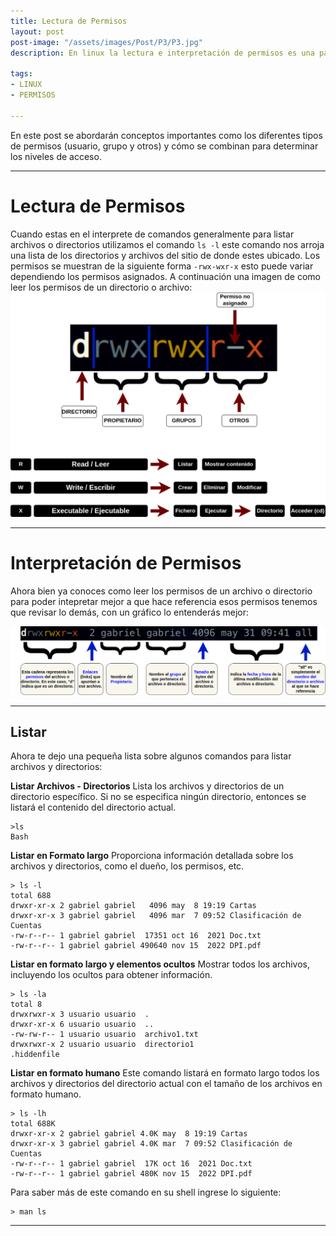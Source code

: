 ```yaml
---
title: Lectura de Permisos
layout: post
post-image: "/assets/images/Post/P3/P3.jpg"
description: En linux la lectura e interpretación de permisos es una parte fundamental.

tags: 
- LINUX
- PERMISOS

---
```


En este post se abordarán conceptos importantes como los diferentes tipos de permisos (usuario, grupo y otros) y cómo se combinan para determinar los niveles de acceso.

---

# Lectura de Permisos

Cuando estas en el interprete de comandos generalmente para listar archivos o directorios utilizamos el comando `ls -l` este comando nos arroja una lista de los directorios y archivos del sitio de donde estes ubicado. Los permisos se muestran de la siguiente forma `-rwx-wxr-x` esto puede variar dependiendo los permisos asignados.
A continuación una imagen de como leer los permisos de un directorio o archivo: 
![P3i1](/assets/images/Post/P3/P3i1.png)

---

# Interpretación de Permisos

Ahora bien ya conoces como leer los permisos de un archivo o directorio para poder intepretar mejor a que hace referencia esos permisos tenemos que revisar lo demás, con un gráfico lo entenderás mejor:

![P3i2](/assets/images/Post/P3/P3i2.png)

---

## Listar 

Ahora te dejo una pequeña lista sobre algunos comandos para listar archivos y directorios:

**Listar Archivos - Directorios**
Lista los archivos y directorios de un directorio específico. Si no se especifica ningún directorio, entonces se listará el contenido del directorio actual.

```shell
>ls               
Bash
```

**Listar en Formato largo**
Proporciona información detallada sobre los archivos y directorios, como el dueño, los permisos, etc.

```shell
> ls -l 
total 688
drwxr-xr-x 2 gabriel gabriel   4096 may  8 19:19 Cartas
drwxr-xr-x 3 gabriel gabriel   4096 mar  7 09:52 Clasificación de Cuentas
-rw-r--r-- 1 gabriel gabriel  17351 oct 16  2021 Doc.txt
-rw-r--r-- 1 gabriel gabriel 490640 nov 15  2022 DPI.pdf
```

**Listar en formato largo y elementos ocultos**
Mostrar todos los archivos, incluyendo los ocultos para obtener información.

```shell
> ls -la
total 8
drwxrwxr-x 3 usuario usuario  .
drwxr-xr-x 6 usuario usuario  ..
-rw-rw-r-- 1 usuario usuario  archivo1.txt
drwxrwxr-x 2 usuario usuario  directorio1
.hiddenfile 
```

**Listar en formato humano**
Este comando listará en formato largo todos los archivos y directorios del directorio actual con el tamaño de los archivos en formato humano.

```shell
> ls -lh 
total 688K
drwxr-xr-x 2 gabriel gabriel 4.0K may  8 19:19 Cartas
drwxr-xr-x 3 gabriel gabriel 4.0K mar  7 09:52 Clasificación de Cuentas
-rw-r--r-- 1 gabriel gabriel  17K oct 16  2021 Doc.txt
-rw-r--r-- 1 gabriel gabriel 480K nov 15  2022 DPI.pdf
```

Para saber más de este comando en su shell ingrese lo siguiente:

```shell
> man ls     
```

---
